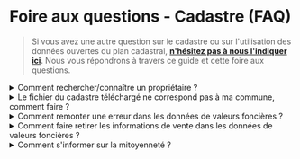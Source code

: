 # Foire aux questions - Cadastre (FAQ)

> Si vous avez une autre question sur le cadastre ou sur l'utilisation des données ouvertes du plan cadastral, [**n'hésitez pas à nous l'indiquer ici**](https://tally.so/r/wgdoJl). Nous vous répondrons à travers ce guide et cette foire aux questions.

<details>

<summary>Comment rechercher/connaître un propriétaire ?</summary>

Nous ne disposons pas d'informations sur les propriétaires actuels ou anciens. De ce fait, nous ne pouvons pas les communiquer. Il vous est possible de demander ces informations.
1. Si vous êtes une collectivité, vous pouvez [vous adresser au Service de Publicité Foncière (SPF) dont dépend votre collectivité](http://www2.impots.gouv.fr/contacts/spf/index.htm).
2. Si vous êtes un particulier :
   - Si vous souhaitez connaître le propriétaire d'un bien, vous pouvez obtenir cette information en demandant un extrait de propriété (payant). Les démarches sont indiquées [ici](https://www.service-public.fr/particuliers/vosdroits/F17759).
   - Si vous êtes propriétaire et que vous cherchez certaines informations relatives à votre bien, que vous devez demander des modifications ou chercher des informations sur la mitoyenneté sur le plan ou un droit de passage, il est recommandé de [vous adresser aux impôts en passant par votre espace sécurisé](https://impots.gouv.fr). 

</details>

<details>

<summary>Le fichier du cadastre téléchargé ne correspond pas à ma commune, comment faire ?</summary>

Vous avez peut-être confondu code INSEE et code postal, dans le cadre de votre recherche. Le code INSEE est unique, alors que le code postal correspond à une ou plusieurs communes. Pour retrouver plus facilement ce code INSEE, passez plutôt par l'"aide au téléchargement" [ici](https://cadastre.data.gouv.fr/datasets/plan-cadastral-informatise) ou [ici](https://cadastre.data.gouv.fr/datasets/cadastre-etalab) selon le format de fichier souhaité. 

</details>

<details>

<summary>Comment remonter une erreur dans les données de valeurs foncières ?</summary>

Nous vous invitons à lire [la partie Questions fréquentes à ce propos](https://app.dvf.etalab.gouv.fr/faq.html). Si l'information vous paraît toujours erronnée, veuillez contacter le bureau CL2A de la DGFiP à l'adresse suivante : <a href="mailto:bureau.cl2a-dvf@dgfip.finances.gouv.fr">bureau.cl2a-dvf@dgfip.finances.gouv.fr</a>.

</details>

<details>

<summary>Comment faire retirer les informations de vente dans les données de valeurs foncières ?</summary>

Nous vous invitons à lire la partie [Cadre réglementaire de la publication de ces informations](https://app.dvf.etalab.gouv.fr/faq.html).

</details>

<details>

<summary>Comment s'informer sur la mitoyenneté ?</summary>

Nous vous invitons à consulter [cette page](https://www.service-public.fr/particuliers/vosdroits/F2415). Vous pouvez également consulter le plan avec figuré sur [cadastre.gouv.fr](https://www.cadastre.gouv.fr/). La [page de légende du cadastre](https://www.cadastre.gouv.fr/scpc/pdf/legendes/FR_fr/Legende%20du%20plan%20sur%20internet.pdf#page=3) vous permet de comprendre les figurés liés à la mitoyenneté.


</details>
